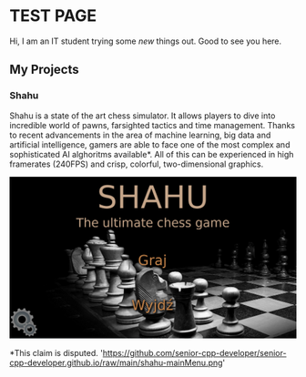 # TEST PAGE


Hi, I am an IT student trying some *new* things out. Good to see you here.

## My Projects
### Shahu
Shahu is a state of the art chess simulator. It allows players to dive into incredible world of pawns, farsighted tactics and time management. Thanks to recent advancements in the area of machine learning, big data and artificial intelligence, gamers are able to face one of the most complex and sophisticated AI alghoritms available*. All of this can be experienced in high framerates (240FPS) and crisp, colorful, two-dimensional graphics.

![Shahu screenshot](shahu-mainMenu.png)

*This claim is disputed.
'https://github.com/senior-cpp-developer/senior-cpp-developer.github.io/raw/main/shahu-mainMenu.png'
